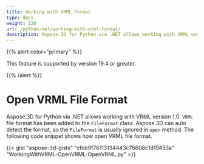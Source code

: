 ```yaml
---
title: Working with VRML Format
type: docs
weight: 120
url: /python-net/working-with-vrml-format/
description: Aspose.3D for Python via .NET allows working with VRML version 1.0. VRML file format has been added to the FileFormat class. Aspose.3D can auto detect the format, so the FileFormat is usually ignored in Open method. The following code snippet shows how open VRML file format.
---
```


{{% alert color="primary" %}} 

This feature is supported by version 19.4 or greater.

{{% /alert %}} 
# **Open VRML File Format**
Aspose.3D for Python via .NET allows working with VRML version 1.0. `VRML` file format has been added to the `FileFormat` class. Aspose.3D can auto detect the format, so the `FileFormat` is usually ignored in `open` method. The following code snippet shows how open VRML file format.

{{< gist "aspose-3d-gists" "cfde9f76113134443c76608c1d19453a" "WorkingWithVRML-OpenVRML-OpenVRML.py" >}}
